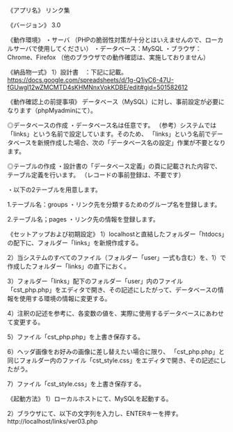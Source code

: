《アプリ名》
リンク集

《バージョン》
3.0

《動作環境》
・サーバ
（PHPの脆弱性対策が十分とはいえませんので、ローカルサーバで使用してください）
・データベース：MySQL
・ブラウザ：Chrome、Firefox
（他のブラウザでの動作確認は、実施しておりません）


《納品物一式》
1）設計書　：下記に記載。
https://docs.google.com/spreadsheets/d/1g-Q1iyC6-47U-fGUwgl12wZMCMTD4sKHMNnxVokKDBE/edit#gid=501582612


《動作確認上の前提事項》
データベース（MySQL）に対し、事前設定が必要になります（phpMyadminにて）。

◎データベースの作成
・データベース名は任意です。
（参考）システムでは「links」という名前で設定しています。そのため、
「links」という名前でデータベースを新規作成した場合、次の「データベース名の設定」作業が不要となります。

◎テーブルの作成
・設計書の「データベース定義」の頁に記載された内容で、テーブル定義を行います。
（レコードの事前登録は、不要です）

・以下の2テーブルを用意します。

1.テーブル名：groups
・リンク先を分類するためのグループ名を登録します。

2.テーブル名；pages 
・リンク先の情報を登録します。

《セットアップおよび初期設定》
1）localhostと直結したフォルダー「htdocs」の配下に、フォルダー「links」を新規作成する。

2）当システムのすべてのファイル（フォルダー「user」一式も含む）を、1）で作成したフォルダー「links」の直下におく。

3）フォルダー「links」配下のフォルダー「user」内のファイル「cst_php.php」をエディタで開き、その記述にしたがって、データベースの情報を使用する環境の情報に変更する。

4）注釈の記述を参考に、各変数の値を、実際に使用するデータベースにあわせて変更する。

5）ファイル「cst_php.php」を上書き保存する。

6）ヘッダ画像をお好みの画像に差し替えたい場合に限り、
「cst_php.php」と同じフォルダー内のファイル「cst_style.css」をエディタで開き、その記述にしたがう。

7）ファイル「cst_style.css」を上書き保存する。


《起動方法》
1）ローカルホストにて、MySQLを起動する。

2）ブラウザにて、以下の文字列を入力し、ENTERキーを押す。
http://localhost/links/ver03.php
